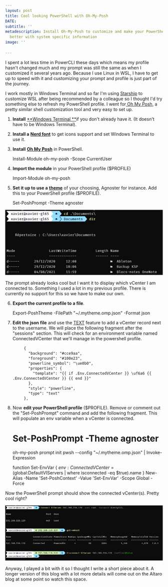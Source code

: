 ```yaml
---
layout: post
title: Cool looking PowerShell with Oh-My-Posh
DATE: 
subtitle: ''
metadescription: Install Oh-My-Posh to customize and make your PowerShell prompt look
  better with system specific information
image: ''

---
```

I spent a lot less time in PowerCLI these days which means my profile hasn't changed much and my prompt was still the same as when I customized it several years ago. Because I use Linux in WSL, I have to get up to speed with it and customizing your prompt and profile is just part of the journey. 

I work mostly in Windows Terminal and so far I'm using [Starship](https://starship.rs/) to customize WSL after being recommended by a colleague so I thought I'd try something else to refresh my PowerShell profile. I went for[ Oh My Posh](https://ohmyposh.dev/), a pretty similar shell customization tool and very easy to set up.

1. **Install** [**Windows Terminal **](https://www.microsoft.com/en-us/p/windows-terminal/9n0dx20hk701#activetab=pivot:overviewtab)if you don't already have it. (It doesn't have to be Windows Terminal).
2. **Install a** [**Nerd font**](https://www.nerdfonts.com/) to get icons support and set Windows Terminal to use it.
3. **Install** [**Oh My Posh**](https://ohmyposh.dev/docs/windows) in PowerShell.

    Install-Module oh-my-posh -Scope CurrentUser

4. **Import the module** in your PowerShell profile ($PROFILE)

    Import-Module oh-my-posh

5. **Set it up to use a** [**theme**]() of your choosing, Agnoster for instance. Add this to your PowerShell profile ($PROFILE).

    Set-PoshPrompt -Theme agnoster

![](/img/ohmyposh1.png)

The prompt already looks cool but I want it to display which vCenter I am connected to. Something I used a lot in my previous profile. There is currently no support for this so we have to make our own.

6. **Export the current profile to a file**.

    Export-PoshTheme -FilePath "~/.mytheme.omp.json" -Format json

7. **Edit the json file** and use the [TEXT](https://ohmyposh.dev/docs/text) feature to add a vCenter record next to the username. We will place the following fragment after the "sessions" section. This will check for an environment variable named ConnectedVCenter that we'll manage in the powershell profile.

            {
              "background": "#cce9aa",
              "foreground": "#100e23",
              "powerline_symbol": "\ue0b0",
              "properties": {
                "template": "{{ if .Env.ConnectedVCenter }} \uf6a6 {{ .Env.ConnectedVCenter }} {{ end }}"
              },
              "style": "powerline",
              "type": "text"
            },

8. Now **edit your PowerShell profile** ($PROFILE). Remove or comment out the "Set-PoshPrompt" command and add the following fragment. This will populate an env variable when a vCenter is connected.

    # Set-PoshPrompt -Theme agnoster
    
    oh-my-posh prompt init pwsh --config "~/.mytheme.omp.json" | Invoke-Expression
    
    function Set-EnvVar {
        $env:ConnectedVCenter = ($global:DefaultVIServers | where isconnected -eq $true).name
    }
    New-Alias -Name 'Set-PoshContext' -Value 'Set-EnvVar' -Scope Global -Force

Now the PowerShell prompt should show the connected vCenter(s). Pretty cool right?

![](/img/ohmyposh2.png)

Anyway, I played a bit with it so I thought I write a short piece about it. A longer version of this blog with a lot more details will come out on the Altaro blog at some point so watch this space.